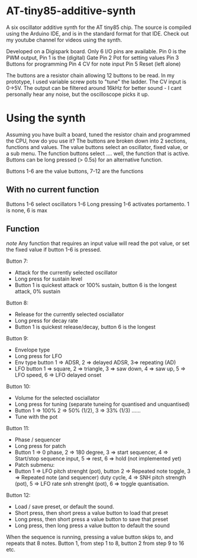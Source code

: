 # AT-tiny85-additive-synth
A six oscillator additive synth for the AT tiny85 chip. The source is compiled using the Arduino IDE, and is in the standard format for that IDE. Check out my youtube channel for videos using the synth.

Developed on a Digispark board. Only 6 I/O pins are available.
Pin 0 is the PWM output,
Pin 1 is the (digital) Gate
Pin 2 Pot for setting values
Pin 3 Buttons for programming
Pin 4 CV for note input
Pin 5 Reset (left alone)

The buttons are a resistor chain allowing 12 buttons to be read. In my prototype, I used variable screw pots to "tune" the ladder. The CV input is 0->5V. The output can be filtered around 16kHz for better sound - I cant personally hear any noise, but the oscilloscope picks it up.

Using the synth
================
Assuming you have built a board, tuned the resistor chain and programmed the CPU, how do you use it? The buttons are broken down into 2 sections, functions and values. The value buttons select an oscillator, fixed value, or a sub menu. The function buttons select .... well, the function that is active. Buttons can be long pressed (> 0.5s) for an alternative function.

Buttons 1-6 are the value buttons, 7-12 are the functions

With no current function
-------------------------
Buttons 1-6 select oscillators 1-6
Long pressing 1-6 activates portamento. 1 is none, 6 is max

Function
---------
*note* Any function that requires an input value will read the pot value, or set the
fixed value if button 1-6 is pressed.

Button 7:
* Attack for the currently selected oscillator
* Long press for sustain level
* Button 1 is quickest attack or 100% sustain, button 6 is the longest attack, 0% sustain

Button 8:
* Release for the currently selected osciallator
* Long press for decay rate
* Button 1 is quickest release/decay, button 6 is the longest

Button 9:
* Envelope type
* Long press for LFO
* Env type button 1 => ADSR, 2 => delayed ADSR, 3=> repeating (AD)
* LFO button 1 => square, 2 => triangle, 3 => saw down, 4 => saw up, 5 => LFO speed, 6 => LFO delayed onset

Button 10:
* Volume for the selected osciallator
* Long press for tuning (separate tuneing for quantised and unquantised)
* Button 1 => 100% 2 => 50% (1/2), 3 => 33% (1/3) ......
* Tune with the pot

 Button 11:
 * Phase / sequencer
 * Long press for patch
 * Button 1 => 0 phase, 2 => 180 degree, 3 => start sequencer, 4 => Start/stop sequence input, 5 => rest, 6 => hold (not implemented yet)
 * Patch submenu:
 * Button 1 => LFO pitch strenght (pot), button 2 => Repeated note toggle, 3 => Repeated note (and sequencer) duty cycle, 4 => SNH pitch strength (pot), 5 => LFO rate snh strenght (pot), 6 => toggle quantisation.

 Button 12:
 * Load / save preset, or default the sound.
 * Short press, then short press a value button to load that preset
 * Long press, then short press a value button to save that preset
 * Long press, then long press a value button to default the sound

 When the sequence is running, pressing a value button skips to, and repeats that 8 notes. Button 1, from step 1 to 8, button 2 from step 9 to 16 etc.
